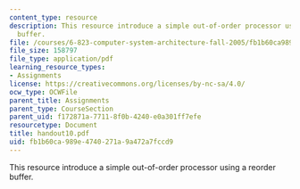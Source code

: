 ```yaml
---
content_type: resource
description: This resource introduce a simple out-of-order processor using a reorder
  buffer.
file: /courses/6-823-computer-system-architecture-fall-2005/fb1b60ca989e4740271a9a472a7fccd9_handout10.pdf
file_size: 158797
file_type: application/pdf
learning_resource_types:
- Assignments
license: https://creativecommons.org/licenses/by-nc-sa/4.0/
ocw_type: OCWFile
parent_title: Assignments
parent_type: CourseSection
parent_uid: f172871a-7711-8f0b-4240-e0a301ff7efe
resourcetype: Document
title: handout10.pdf
uid: fb1b60ca-989e-4740-271a-9a472a7fccd9
---
```

This resource introduce a simple out-of-order processor using a reorder buffer.
